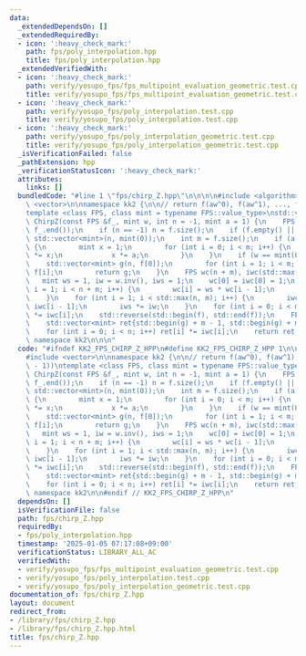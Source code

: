 ```yaml
---
data:
  _extendedDependsOn: []
  _extendedRequiredBy:
  - icon: ':heavy_check_mark:'
    path: fps/poly_interpolation.hpp
    title: fps/poly_interpolation.hpp
  _extendedVerifiedWith:
  - icon: ':heavy_check_mark:'
    path: verify/yosupo_fps/fps_multipoint_evaluation_geometric.test.cpp
    title: verify/yosupo_fps/fps_multipoint_evaluation_geometric.test.cpp
  - icon: ':heavy_check_mark:'
    path: verify/yosupo_fps/poly_interpolation.test.cpp
    title: verify/yosupo_fps/poly_interpolation.test.cpp
  - icon: ':heavy_check_mark:'
    path: verify/yosupo_fps/poly_interpolation_geometric.test.cpp
    title: verify/yosupo_fps/poly_interpolation_geometric.test.cpp
  _isVerificationFailed: false
  _pathExtension: hpp
  _verificationStatusIcon: ':heavy_check_mark:'
  attributes:
    links: []
  bundledCode: "#line 1 \"fps/chirp_Z.hpp\"\n\n\n\n#include <algorithm>\n#include\
    \ <vector>\n\nnamespace kk2 {\n\n// return f(aw^0), f(aw^1), ..., f(aw^(n - 1))\n\
    template <class FPS, class mint = typename FPS::value_type>\nstd::vector<mint>\
    \ ChirpZ(const FPS &f_, mint w, int n = -1, mint a = 1) {\n    FPS f(f_.begin(),\
    \ f_.end());\n    if (n == -1) n = f.size();\n    if (f.empty() || n == 0) return\
    \ std::vector<mint>(n, mint(0));\n    int m = f.size();\n    if (a != mint(1))\
    \ {\n        mint x = 1;\n        for (int i = 0; i < m; i++) {\n            f[i]\
    \ *= x;\n            x *= a;\n        }\n    }\n    if (w == mint(0)) {\n    \
    \    std::vector<mint> g(n, f[0]);\n        for (int i = 1; i < m; i++) g[0] +=\
    \ f[i];\n        return g;\n    }\n    FPS wc(n + m), iwc(std::max(n, m));\n \
    \   mint ws = 1, iw = w.inv(), iws = 1;\n    wc[0] = iwc[0] = 1;\n    for (int\
    \ i = 1; i < n + m; i++) {\n        wc[i] = ws * wc[i - 1];\n        ws *= w;\n\
    \    }\n    for (int i = 1; i < std::max(n, m); i++) {\n        iwc[i] = iws *\
    \ iwc[i - 1];\n        iws *= iw;\n    }\n    for (int i = 0; i < m; i++) f[i]\
    \ *= iwc[i];\n    std::reverse(std::begin(f), std::end(f));\n    FPS g = f * wc;\n\
    \    std::vector<mint> ret{std::begin(g) + m - 1, std::begin(g) + m + n - 1};\n\
    \    for (int i = 0; i < n; i++) ret[i] *= iwc[i];\n    return ret;\n}\n\n} //\
    \ namespace kk2\n\n\n"
  code: "#ifndef KK2_FPS_CHIRP_Z_HPP\n#define KK2_FPS_CHIRP_Z_HPP 1\n\n#include <algorithm>\n\
    #include <vector>\n\nnamespace kk2 {\n\n// return f(aw^0), f(aw^1), ..., f(aw^(n\
    \ - 1))\ntemplate <class FPS, class mint = typename FPS::value_type>\nstd::vector<mint>\
    \ ChirpZ(const FPS &f_, mint w, int n = -1, mint a = 1) {\n    FPS f(f_.begin(),\
    \ f_.end());\n    if (n == -1) n = f.size();\n    if (f.empty() || n == 0) return\
    \ std::vector<mint>(n, mint(0));\n    int m = f.size();\n    if (a != mint(1))\
    \ {\n        mint x = 1;\n        for (int i = 0; i < m; i++) {\n            f[i]\
    \ *= x;\n            x *= a;\n        }\n    }\n    if (w == mint(0)) {\n    \
    \    std::vector<mint> g(n, f[0]);\n        for (int i = 1; i < m; i++) g[0] +=\
    \ f[i];\n        return g;\n    }\n    FPS wc(n + m), iwc(std::max(n, m));\n \
    \   mint ws = 1, iw = w.inv(), iws = 1;\n    wc[0] = iwc[0] = 1;\n    for (int\
    \ i = 1; i < n + m; i++) {\n        wc[i] = ws * wc[i - 1];\n        ws *= w;\n\
    \    }\n    for (int i = 1; i < std::max(n, m); i++) {\n        iwc[i] = iws *\
    \ iwc[i - 1];\n        iws *= iw;\n    }\n    for (int i = 0; i < m; i++) f[i]\
    \ *= iwc[i];\n    std::reverse(std::begin(f), std::end(f));\n    FPS g = f * wc;\n\
    \    std::vector<mint> ret{std::begin(g) + m - 1, std::begin(g) + m + n - 1};\n\
    \    for (int i = 0; i < n; i++) ret[i] *= iwc[i];\n    return ret;\n}\n\n} //\
    \ namespace kk2\n\n#endif // KK2_FPS_CHIRP_Z_HPP\n"
  dependsOn: []
  isVerificationFile: false
  path: fps/chirp_Z.hpp
  requiredBy:
  - fps/poly_interpolation.hpp
  timestamp: '2025-01-05 07:17:08+09:00'
  verificationStatus: LIBRARY_ALL_AC
  verifiedWith:
  - verify/yosupo_fps/fps_multipoint_evaluation_geometric.test.cpp
  - verify/yosupo_fps/poly_interpolation.test.cpp
  - verify/yosupo_fps/poly_interpolation_geometric.test.cpp
documentation_of: fps/chirp_Z.hpp
layout: document
redirect_from:
- /library/fps/chirp_Z.hpp
- /library/fps/chirp_Z.hpp.html
title: fps/chirp_Z.hpp
---
```

